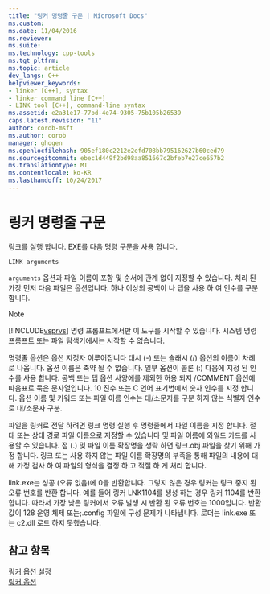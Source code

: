 ```yaml
---
title: "링커 명령줄 구문 | Microsoft Docs"
ms.custom: 
ms.date: 11/04/2016
ms.reviewer: 
ms.suite: 
ms.technology: cpp-tools
ms.tgt_pltfrm: 
ms.topic: article
dev_langs: C++
helpviewer_keywords:
- linker [C++], syntax
- linker command line [C++]
- LINK tool [C++], command-line syntax
ms.assetid: e2a31e17-77bd-4e74-9305-75b105b26539
caps.latest.revision: "11"
author: corob-msft
ms.author: corob
manager: ghogen
ms.openlocfilehash: 905ef180c2212e2efd708bb795162627b60ced79
ms.sourcegitcommit: ebec1d449f2bd98aa851667c2bfeb7e27ce657b2
ms.translationtype: MT
ms.contentlocale: ko-KR
ms.lasthandoff: 10/24/2017
---
```

# <a name="linker-command-line-syntax"></a>링커 명령줄 구문
링크를 실행 합니다. EXE를 다음 명령 구문을 사용 합니다.  
  
```  
LINK arguments  
```  
  
 `arguments` 옵션과 파일 이름이 포함 및 순서에 관계 없이 지정할 수 있습니다. 처리 된 가장 먼저 다음 파일은 옵션입니다. 하나 이상의 공백이 나 탭을 사용 하 여 인수를 구분 합니다.  
  
> [!NOTE]
>  [!INCLUDE[vsprvs](../../assembler/masm/includes/vsprvs_md.md)] 명령 프롬프트에서만 이 도구를 시작할 수 있습니다. 시스템 명령 프롬프트 또는 파일 탐색기에서는 시작할 수 없습니다.  
  
 명령줄 옵션은 옵션 지정자 이루어집니다 대시 (-) 또는 슬래시 (/) 옵션의 이름이 차례로 나옵니다. 옵션 이름은 축약 될 수 없습니다. 일부 옵션이 콜론 (:) 다음에 지정 된 인수를 사용 합니다. 공백 또는 탭 옵션 사양에를 제외한 허용 되지 /COMMENT 옵션에 따옴표로 묶은 문자열입니다. 10 진수 또는 C 언어 표기법에서 숫자 인수를 지정 합니다. 옵션 이름 및 키워드 또는 파일 이름 인수는 대/소문자를 구분 하지 않는 식별자 인수로 대/소문자 구분.  
  
 파일을 링커로 전달 하려면 링크 명령 실행 후 명령줄에서 파일 이름을 지정 합니다. 절대 또는 상대 경로 파일 이름으로 지정할 수 있습니다 및 파일 이름에 와일드 카드를 사용할 수 있습니다. 점 (.) 및 파일 이름 확장명을 생략 하면 링크.obj 파일을 찾기 위해 가정 합니다. 링크 또는 사용 하지 않는 파일 이름 확장명의 부족을 통해 파일의 내용에 대해 가정 검사 하 여 파일의 형식을 결정 하 고 적절 하 게 처리 합니다.  
  
 link.exe는 성공 (오류 없음)에 0을 반환합니다.  그렇지 않은 경우 링커는 링크 중지 된 오류 번호를 반환 합니다.  예를 들어 링커 LNK1104를 생성 하는 경우 링커 1104를 반환 합니다.  따라서 가장 낮은 링커에서 오류 발생 시 반환 된 오류 번호는 1000입니다.  반환 값이 128 운영 체제 또는;.config 파일에 구성 문제가 나타냅니다. 로더는 link.exe 또는 c2.dll 로드 하지 못했습니다.  
  
## <a name="see-also"></a>참고 항목  
 [링커 옵션 설정](../../build/reference/setting-linker-options.md)   
 [링커 옵션](../../build/reference/linker-options.md)